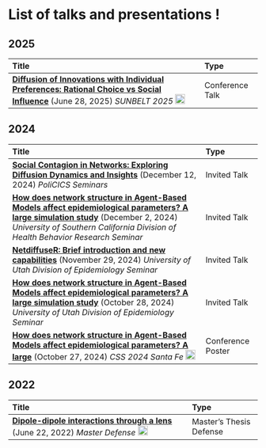 
# List of talks and presentations !

## 2025

| Title | Type |
|:---|:---|
| <a href="https://github.com/aoliveram/Presentations/blob/main/20250628-sunbelt2025/Diffusion%20of%20Innovations%20with%20Individual%20Preferences_%20Rational%20Choice%20vs%20Social%20Influence.pdf" target="_blank" ><strong>Diffusion of Innovations with Individual Preferences: Rational Choice vs Social Influence</strong></a> (June 28, 2025) <em>SUNBELT 2025</em> <a href="https://github.com/aoliveram/Trabajo-1" target="_blank"><img width="20px" alt="Octocat icon" src="https://upload.wikimedia.org/wikipedia/commons/9/91/Octicons-mark-github.svg"></a> | Conference Talk |

## 2024

| Title | Type |
|:---|:---|
| <a href="https://github.com/aoliveram/Presentations/blob/main/20241212-policics-1/PoliCICS%20-%20Social%20Contagion%20in%20Networks.pdf" target="_blank" ><strong>Social Contagion in Networks: Exploring Diffusion Dynamics and Insights</strong></a> (December 12, 2024) <em>PoliCICS Seminars</em> | Invited Talk |
| <a href="https://github.com/aoliveram/Presentations/blob/main/20241202-usc/Network-Structure-ABM-Presentation.pdf" target="_blank" ><strong>How does network structure in Agent-Based Models affect epidemiological parameters? A large simulation study</strong></a> (December 2, 2024) <em>University of Southern California Division of Health Behavior Research Seminar</em> | Invited Talk |
| <a href="https://github.com/aoliveram/Presentations/blob/main/20241028-utah-2/new-capabilities-netdiffuseR.pdf" target="_blank" ><strong>NetdiffuseR: Brief introduction and new capabilities</strong></a> (November 29, 2024) <em>University of Utah Division of Epidemiology Seminar</em> | Invited Talk |
| <a href="https://github.com/aoliveram/Presentations/blob/main/20241028-utah-1/Network-Structure-ABM-Presentation.pdf" target="_blank" ><strong>How does network structure in Agent-Based Models affect epidemiological parameters? A large simulation study</strong></a> (October 28, 2024) <em>University of Utah Division of Epidemiology Seminar</em> | Invited Talk |
| <a href="https://drive.google.com/file/d/10s43WsqoXXCqOwgC92tH1ddXDe76xal0/view" target="_blank" ><strong>How does network structure in Agent-Based Models affect epidemiological parameters? A large</strong></a> (October 27, 2024) <em>CSS 2024 Santa Fe</em> <a href="https://drive.google.com/file/d/10s43WsqoXXCqOwgC92tH1ddXDe76xal0/view" target="_blank"><img width="20px" alt="Octocat icon" src="https://upload.wikimedia.org/wikipedia/commons/9/91/Octicons-mark-github.svg"></a> | Conference Poster |

## 2022

| Title | Type |
|:---|:---|
| <a href="https://arxiv.org/abs/2204.00601" target="_blank" ><strong>Dipole-dipole interactions through a lens</strong></a> (June 22, 2022) <em>Master Defense</em> <a href="https://repositorioslatinoamericanos.uchile.cl/handle/2250/4427926" target="_blank"><img width="20px" alt="Octocat icon" src="https://upload.wikimedia.org/wikipedia/commons/9/91/Octicons-mark-github.svg"></a> | Master’s Thesis Defense |
